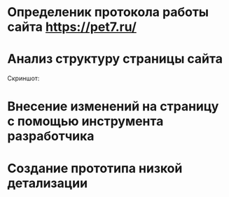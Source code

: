 # Определеник протокола работы сайта **https://pet7.ru/**

# Анализ структуру страницы сайта
Скриншот:

# Внесение изменений на страницу с помощью инструмента разработчика

# Создание прототипа низкой детализации